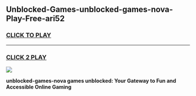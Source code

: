 
## Unblocked-Games-unblocked-games-nova-Play-Free-ari52
<h3>
<a href="https://premium76.site?title=unblocked-games-nova&ref=19M">CLICK TO PLAY</a></h3>
<hr>

<h3>
<a href="https://premium76.site?title=unblocked-games-nova&ref=19M">CLICK 2 PLAY</a>
  
</h3>

<a href="https://premium76.site?title=unblocked-games-nova&ref=19M"><img src="https://clearcache.store/games.png"></a>


**unblocked-games-nova games unblocked: Your Gateway to Fun and Accessible Online Gaming**
